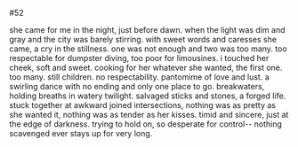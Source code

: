 #52

she came for me in the night, just before dawn. when the light was dim and gray and the city was barely stirring. with sweet words and caresses she came, a cry in the stillness. one was not enough and two was too many. too respectable for dumpster diving, too poor for limousines. i touched her cheek, soft and sweet. cooking for her whatever she wanted, the first one. too many. still children. no respectability. pantomime of love and lust. a swirling dance with no ending and only one place to go. breakwaters, holding breaths in watery twilight. salvaged sticks and stones, a forged life. stuck together at awkward joined intersections, nothing was as pretty as she wanted it, nothing was as tender as her kisses. timid and sincere, just at the edge of darkness. trying to hold on, so desperate for control-- nothing scavenged ever stays up for very long.
